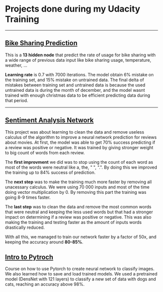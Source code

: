 # Projects done during my Udacity Training

___

## [Bike Sharing Prediction](bike-rental-prediction/)

This is a **13 hidden node** that predict the rate of usage for bike sharing with a wide range of previous data input like bike sharing usage, temperature, weather, ...

**Learning rate** is 0.7 with 7000 iterations. The model obtain 6% mistake on the training set, and 15% mistake on untrained data.
The final delta of mistakes between training set and untrained data is because the used untrained data is during the month of december, and the model wasnt trained with enough christmas data to be efficient predicting data during that period.

___

## [Sentiment Analysis Network](sentiment-analysis-network/)

This project was about learning to clean the data and remove useless calculus of the algorithm to improve a neural network prediction for reviews about movies. At first, the model was able to get 70% success predicting if a review was positive or negative. It was trained by giving stronger weight to big count of words from each review.

The **first improvment** we did was to stop using the count of each word as most of the words were neutral like a, the, " ", ".". By doing this we improved the training up to 84% success of prediction.

The **next step** was to make the training much more faster by removing all unacessary calculus. We were using 70 000 inputs and most of the time doing vector multiplication by 0. By removing this part the training was going 8-9 times faster.

The **last step** was to clean the data and remove the most common words that were neutral and keeping the less used words but that had a stronger impact on determining if a review was positive or negative. This was also making the training and testing faster as the amount of inputs words drastically reduced.

With all this, we managed to train our network faster by a factor of 50x, and keeping the accuracy around **80-85%**.

## [Intro to Pytroch](intro-to-pytorch/)

Course on how to use Pytorch to create neural network to classify images. We also learned how to save and load trained models. We used a pretrained model (DensNet with 121 layers) to classify a new set of data with dogs and cats, reaching an accuracy above 98%.
